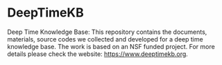 # DeepTimeKB
Deep Time Knowledge Base: This repository contains the documents, materials, source codes we collected and developed for a deep time knowledge base. The work is based on an NSF funded project. For more details please check the website: https://www.deeptimekb.org.
